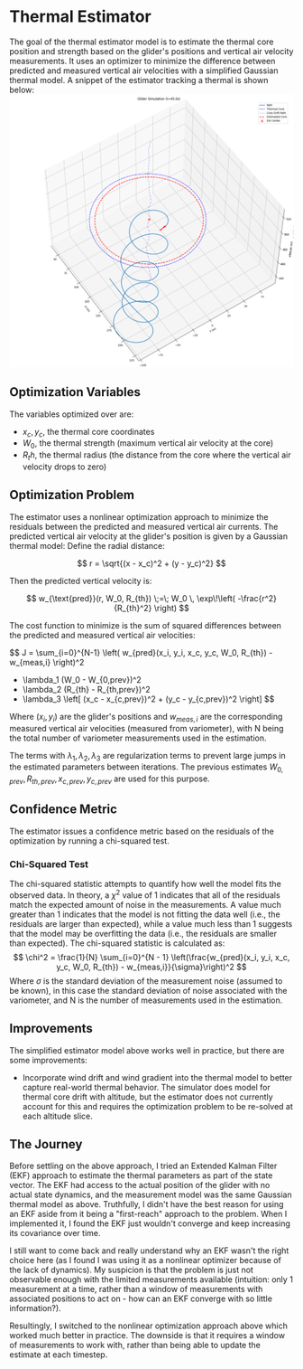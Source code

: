 # Thermal Estimator
The goal of the thermal estimator model is to estimate the thermal core position and strength based on the glider's positions and vertical air velocity measurements. It uses an optimizer to minimize the difference between predicted and measured vertical air velocities with a simplified Gaussian thermal model. A snippet of the estimator tracking a thermal is shown below:
![Thermal Estimator Tracking](glider_thermal_estimator.png)

## Optimization Variables
The variables optimized over are:
- $x_c, y_c$, the thermal core coordinates
- $W_0$, the thermal strength (maximum vertical air velocity at the core)
- $R_th$, the thermal radius (the distance from the core where the vertical air velocity drops to zero)

## Optimization Problem
The estimator uses a nonlinear optimization approach to minimize the residuals between the predicted and measured vertical air currents. The predicted vertical air velocity at the glider's position is given by a Gaussian thermal model:
Define the radial distance:

$$
r = \sqrt{(x - x_c)^2 + (y - y_c)^2}
$$

Then the predicted vertical velocity is:

$$
w_{\text{pred}}(r, W_0, R_{th}) \;=\; 
W_0 \, \exp\!\left( -\frac{r^2}{R_{th}^2} \right)
$$

The cost function to minimize is the sum of squared differences between the predicted and measured vertical air velocities:

$$
J = \sum_{i=0}^{N-1} 
\left( w_{pred}(x_i, y_i, x_c, y_c, W_0, R_{th}) - w_{meas,i} \right)^2
+ \lambda_1 (W_0 - W_{0,prev})^2
+ \lambda_2 (R_{th} - R_{th,prev})^2
+ \lambda_3 \left[ (x_c - x_{c,prev})^2 + (y_c - y_{c,prev})^2 \right]
$$

Where $(x_i, y_i)$ are the glider's positions and $w_{meas,i}$ are the corresponding measured vertical air velocities (measured from variometer), with N being the total number of variometer measurements used in the estimation.

The terms with $\lambda_1, \lambda_2, \lambda_3$ are regularization terms to prevent large jumps in the estimated parameters between iterations. The previous estimates $W_{0,prev}, R_{th,prev}, x_{c,prev}, y_{c,prev}$ are used for this purpose.

## Confidence Metric
The estimator issues a confidence metric based on the residuals of the optimization by running a chi-squared test.
### Chi-Squared Test
The chi-squared statistic attempts to quantify how well the model fits the observed data. In theory, a $\chi^2$ value of 1 indicates that all of the residuals match the expected amount of noise in the measurements. A value much greater than 1 indicates that the model is not fitting the data well (i.e., the residuals are larger than expected), while a value much less than 1 suggests that the model may be overfitting the data (i.e., the residuals are smaller than expected).
The chi-squared statistic is calculated as:
$$
\chi^2 = \frac{1}{N} \sum_{i=0}^{N - 1} \left(\frac{w_{pred}(x_i, y_i, x_c, y_c, W_0, R_{th}) - w_{meas,i}}{\sigma}\right)^2
$$
Where $\sigma$ is the standard deviation of the measurement noise (assumed to be known), in this case the standard deviation of noise associated with the variometer, and N is the number of measurements used in the estimation.

## Improvements
The simplified estimator model above works well in practice, but there are some improvements:
- Incorporate wind drift and wind gradient into the thermal model to better capture real-world thermal behavior. The simulator does model for thermal core drift with altitude, but the estimator does not currently account for this and requires the optimization problem to be re-solved at each altitude slice.

## The Journey
Before settling on the above approach, I tried an Extended Kalman Filter (EKF) approach to estimate the thermal parameters as part of the state vector. The EKF had access to the actual position of the glider with no actual state dynamics, and the measurement model was the same Gaussian thermal model as above. Truthfully, I didn't have the best reason for using an EKF aside from it being a "first-reach" approach to the problem. When I implemented it, I found the EKF just wouldn't converge and keep increasing its covariance over time. 

I still want to come back and really understand why an EKF wasn't the right choice here (as I found I was using it as a nonlinear optimizer because of the lack of dynamics). My suspicion is that the problem is just not observable enough with the limited measurements available (intuition: only 1 measurement at a time, rather than a window of measurements with associated positions to act on - how can an EKF converge with so little information?). 

Resultingly, I switched to the nonlinear optimization approach above which worked much better in practice. The downside is that it requires a window of measurements to work with, rather than being able to update the estimate at each timestep. 